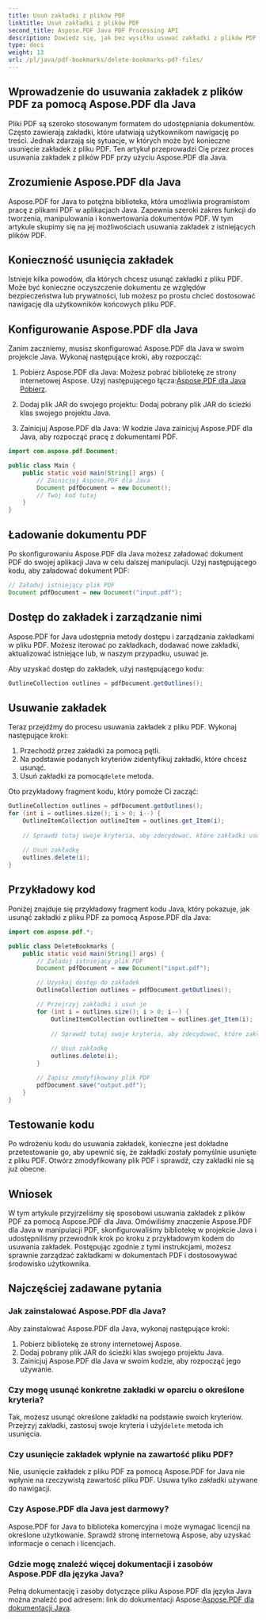 ```yaml
---
title: Usuń zakładki z plików PDF
linktitle: Usuń zakładki z plików PDF
second_title: Aspose.PDF Java PDF Processing API
description: Dowiedz się, jak bez wysiłku usuwać zakładki z plików PDF za pomocą Aspose.PDF dla Java. Nasz przewodnik krok po kroku i przykładowy kod ułatwiają to zadanie.
type: docs
weight: 13
url: /pl/java/pdf-bookmarks/delete-bookmarks-pdf-files/
---
```


## Wprowadzenie do usuwania zakładek z plików PDF za pomocą Aspose.PDF dla Java

Pliki PDF są szeroko stosowanym formatem do udostępniania dokumentów. Często zawierają zakładki, które ułatwiają użytkownikom nawigację po treści. Jednak zdarzają się sytuacje, w których może być konieczne usunięcie zakładek z pliku PDF. Ten artykuł przeprowadzi Cię przez proces usuwania zakładek z plików PDF przy użyciu Aspose.PDF dla Java.

## Zrozumienie Aspose.PDF dla Java

Aspose.PDF for Java to potężna biblioteka, która umożliwia programistom pracę z plikami PDF w aplikacjach Java. Zapewnia szeroki zakres funkcji do tworzenia, manipulowania i konwertowania dokumentów PDF. W tym artykule skupimy się na jej możliwościach usuwania zakładek z istniejących plików PDF.

## Konieczność usunięcia zakładek

Istnieje kilka powodów, dla których chcesz usunąć zakładki z pliku PDF. Może być konieczne oczyszczenie dokumentu ze względów bezpieczeństwa lub prywatności, lub możesz po prostu chcieć dostosować nawigację dla użytkowników końcowych pliku PDF.

## Konfigurowanie Aspose.PDF dla Java

Zanim zaczniemy, musisz skonfigurować Aspose.PDF dla Java w swoim projekcie Java. Wykonaj następujące kroki, aby rozpocząć:

1.  Pobierz Aspose.PDF dla Java: Możesz pobrać bibliotekę ze strony internetowej Aspose. Użyj następującego łącza:[Aspose.PDF dla Java Pobierz](https://releases.aspose.com/pdf/java/).

2. Dodaj plik JAR do swojego projektu: Dodaj pobrany plik JAR do ścieżki klas swojego projektu Java.

3. Zainicjuj Aspose.PDF dla Java: W kodzie Java zainicjuj Aspose.PDF dla Java, aby rozpocząć pracę z dokumentami PDF.

```java
import com.aspose.pdf.Document;

public class Main {
    public static void main(String[] args) {
        // Zainicjuj Aspose.PDF dla Java
        Document pdfDocument = new Document();
        // Twój kod tutaj
    }
}
```

## Ładowanie dokumentu PDF

Po skonfigurowaniu Aspose.PDF dla Java możesz załadować dokument PDF do swojej aplikacji Java w celu dalszej manipulacji. Użyj następującego kodu, aby załadować dokument PDF:

```java
// Załaduj istniejący plik PDF
Document pdfDocument = new Document("input.pdf");
```

## Dostęp do zakładek i zarządzanie nimi

Aspose.PDF for Java udostępnia metody dostępu i zarządzania zakładkami w pliku PDF. Możesz iterować po zakładkach, dodawać nowe zakładki, aktualizować istniejące lub, w naszym przypadku, usuwać je.

Aby uzyskać dostęp do zakładek, użyj następującego kodu:

```java
OutlineCollection outlines = pdfDocument.getOutlines();
```

## Usuwanie zakładek

Teraz przejdźmy do procesu usuwania zakładek z pliku PDF. Wykonaj następujące kroki:

1. Przechodź przez zakładki za pomocą pętli.
2. Na podstawie podanych kryteriów zidentyfikuj zakładki, które chcesz usunąć.
3.  Usuń zakładki za pomocą`delete` metoda.

Oto przykładowy fragment kodu, który pomoże Ci zacząć:

```java
OutlineCollection outlines = pdfDocument.getOutlines();
for (int i = outlines.size(); i > 0; i--) {
    OutlineItemCollection outlineItem = outlines.get_Item(i);
    
    // Sprawdź tutaj swoje kryteria, aby zdecydować, które zakładki usunąć
    
    // Usuń zakładkę
    outlines.delete(i);
}
```

## Przykładowy kod

Poniżej znajduje się przykładowy fragment kodu Java, który pokazuje, jak usunąć zakładki z pliku PDF za pomocą Aspose.PDF dla Java:

```java
import com.aspose.pdf.*;

public class DeleteBookmarks {
    public static void main(String[] args) {
        // Załaduj istniejący plik PDF
        Document pdfDocument = new Document("input.pdf");

        // Uzyskaj dostęp do zakładek
        OutlineCollection outlines = pdfDocument.getOutlines();

        // Przejrzyj zakładki i usuń je
        for (int i = outlines.size(); i > 0; i--) {
            OutlineItemCollection outlineItem = outlines.get_Item(i);
            
            // Sprawdź tutaj swoje kryteria, aby zdecydować, które zakładki usunąć
            
            // Usuń zakładkę
            outlines.delete(i);
        }

        // Zapisz zmodyfikowany plik PDF
        pdfDocument.save("output.pdf");
    }
}
```

## Testowanie kodu

Po wdrożeniu kodu do usuwania zakładek, konieczne jest dokładne przetestowanie go, aby upewnić się, że zakładki zostały pomyślnie usunięte z pliku PDF. Otwórz zmodyfikowany plik PDF i sprawdź, czy zakładki nie są już obecne.

## Wniosek

W tym artykule przyjrzeliśmy się sposobowi usuwania zakładek z plików PDF za pomocą Aspose.PDF dla Java. Omówiliśmy znaczenie Aspose.PDF dla Java w manipulacji PDF, skonfigurowaliśmy bibliotekę w projekcie Java i udostępniliśmy przewodnik krok po kroku z przykładowym kodem do usuwania zakładek. Postępując zgodnie z tymi instrukcjami, możesz sprawnie zarządzać zakładkami w dokumentach PDF i dostosowywać środowisko użytkownika.

## Najczęściej zadawane pytania

### Jak zainstalować Aspose.PDF dla Java?

Aby zainstalować Aspose.PDF dla Java, wykonaj następujące kroki:
1. Pobierz bibliotekę ze strony internetowej Aspose.
2. Dodaj pobrany plik JAR do ścieżki klas swojego projektu Java.
3. Zainicjuj Aspose.PDF dla Java w swoim kodzie, aby rozpocząć jego używanie.

### Czy mogę usunąć konkretne zakładki w oparciu o określone kryteria?

 Tak, możesz usunąć określone zakładki na podstawie swoich kryteriów. Przejrzyj zakładki, zastosuj swoje kryteria i użyj`delete` metoda ich usunięcia.

### Czy usunięcie zakładek wpłynie na zawartość pliku PDF?

Nie, usunięcie zakładek z pliku PDF za pomocą Aspose.PDF for Java nie wpłynie na rzeczywistą zawartość pliku PDF. Usuwa tylko zakładki używane do nawigacji.

### Czy Aspose.PDF dla Java jest darmowy?

Aspose.PDF for Java to biblioteka komercyjna i może wymagać licencji na określone użytkowanie. Sprawdź stronę internetową Aspose, aby uzyskać informacje o cenach i licencjach.

### Gdzie mogę znaleźć więcej dokumentacji i zasobów Aspose.PDF dla języka Java?

 Pełną dokumentację i zasoby dotyczące pliku Aspose.PDF dla języka Java można znaleźć pod adresem: link do dokumentacji Aspose:[Aspose.PDF dla dokumentacji Java](https://reference.aspose.com/pdf/java/).